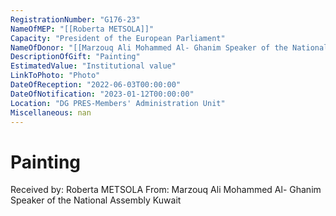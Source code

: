 ```yaml
---
RegistrationNumber: "G176-23"
NameOfMEP: "[[Roberta METSOLA]]"
Capacity: "President of the European Parliament"
NameOfDonor: "[[Marzouq Ali Mohammed Al- Ghanim Speaker of the National Assembly Kuwait]]"
DescriptionOfGift: "Painting"
EstimatedValue: "Institutional value"
LinkToPhoto: "Photo"
DateOfReception: "2022-06-03T00:00:00"
DateOfNotification: "2023-01-12T00:00:00"
Location: "DG PRES-Members' Administration Unit"
Miscellaneous: nan
---
```


# Painting

Received by: Roberta METSOLA
From: Marzouq Ali Mohammed Al- Ghanim Speaker of the National Assembly Kuwait
